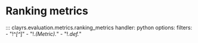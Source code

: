 # Ranking metrics

::: clayrs.evaluation.metrics.ranking_metrics
    handler: python
    options:
        filters:
        - "!^_[^_]"
        - "!.*(Metric).*"
        - "!.*def.*"